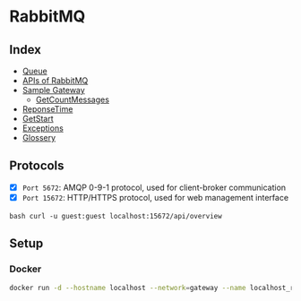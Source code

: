 # RabbitMQ
## Index

* [Queue](./Queue.md)
* [APIs of RabbitMQ](./APIsOfRabbitMQ.md)
* [Sample Gateway](./Gateway.md)
    * [GetCountMessages](./GetCountMessages.md)
* [ReponseTime](./ReponseTime.md)
* [GetStart](Patterns30Days.md)
* [Exceptions](./Exceptions.md)    
* [Glossery](./Glossery.md)

## Protocols

- [x] `Port 5672`: AMQP 0-9-1 protocol, used for client-broker communication
- [x] `Port 15672`: HTTP/HTTPS protocol, used for web management interface

‍‍‍```bash
curl -u guest:guest localhost:15672/api/overview
‍‍‍```

## Setup

### Docker

```bash
docker run -d --hostname localhost --network=gateway --name localhost_rabbit13 -p 8080:15672 -p 5672:5672 -p 25676:25676 rabbitmq:3-management
```



